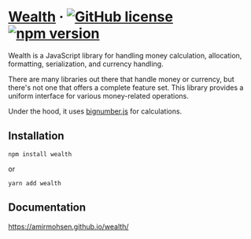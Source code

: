 # [Wealth](https://amirmohsen.github.io/wealth/) &middot; [![GitHub license](https://img.shields.io/badge/license-MIT-blue.svg)](https://github.com/amirmohsen/wealth/blob/master/LICENSE.md) [![npm version](https://img.shields.io/npm/v/wealth.svg?style=flat)](https://www.npmjs.com/package/wealth)

Wealth is a JavaScript library for handling money calculation, allocation, formatting, serialization, and currency handling.

There are many libraries out there that handle money or currency, but there's not one that offers a complete feature set.
This library provides a uniform interface for various money-related operations.

Under the hood, it uses [bignumber.js](https://github.com/MikeMcl/bignumber.js/) for calculations.

## Installation
`npm install wealth`

or

`yarn add wealth`

## Documentation
https://amirmohsen.github.io/wealth/
